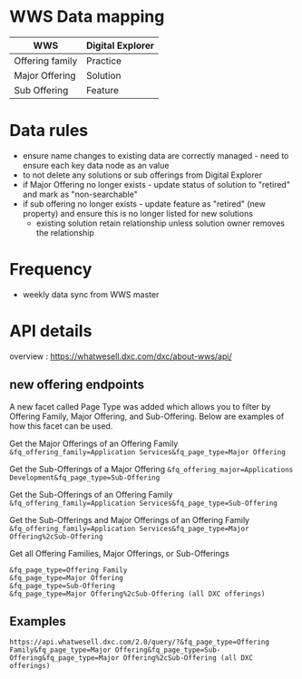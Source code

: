 # WWS Data mapping

|WWS|Digital Explorer|
|---|---|
|Offering family|Practice
|Major Offering|Solution
|Sub Offering|Feature

# Data rules

- ensure name changes to existing data are correctly managed - need to ensure each key data node as an <id> value
- to not delete any solutions or sub offerings from Digital Explorer
- if Major Offering no longer exists - update status of solution to "retired" and mark as "non-searchable"
- if sub offering no longer exists - update feature as "retired" (new property) and ensure this is no longer listed for new solutions
    - existing solution retain relationship unless solution owner removes the relationship

# Frequency

- weekly data sync from WWS master

# API details

overview : https://whatwesell.dxc.com/dxc/about-wws/api/

##  new offering endpoints


A new facet called Page Type was added which allows you to filter by Offering Family, Major Offering, and Sub-Offering.  Below are examples of how this facet can be used.

Get the Major Offerings of an Offering Family
`&fq_offering_family=Application Services&fq_page_type=Major Offering`

Get the Sub-Offerings of a Major Offering
`&fq_offering_major=Applications Development&fq_page_type=Sub-Offering`

Get the Sub-Offerings of an Offering Family
`&fq_offering_family=Application Services&fq_page_type=Sub-Offering`

Get the Sub-Offerings and Major Offerings of an Offering Family
`&fq_offering_family=Application Services&fq_page_type=Major Offering%2cSub-Offering`

Get all Offering Families, Major Offerings, or Sub-Offerings
~~~
&fq_page_type=Offering Family
&fq_page_type=Major Offering
&fq_page_type=Sub-Offering
&fq_page_type=Major Offering%2cSub-Offering (all DXC offerings)
~~~

## Examples

`https://api.whatwesell.dxc.com/2.0/query/?&fq_page_type=Offering Family&fq_page_type=Major Offering&fq_page_type=Sub-Offering&fq_page_type=Major Offering%2cSub-Offering (all DXC offerings)`

